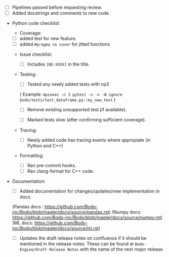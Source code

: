 - [ ] Pipelines passed before requesting review.
- [ ] Added docstrings and comments to new code.

- Python code checklist:
  - Coverage:
   - [ ] added test for new feature.
   - [ ] added `#pragma no cover` for jitted functions

  - Issue checklist:
    - [ ] Includes `[BE-XXXX]` in the title.

  - Testing:
    - [ ] Tested any newly added tests with np3

    ( Example: `mpiexec -n 3 pytest -s -v -W ignore bodo/tests/test_dataframe.py::my_new_test` )

    - [ ] Remove existing unsupported test (if available).

    - [ ] Marked tests slow (after confirming sufficient coverage).

  - Tracing:
    - [ ] Newly added code has tracing events where appropiate (in Python and C++)

  - Formatting:
    - [ ] Ran pre-commit hooks.
    - [ ] Ran clang-format for C++ code.

- Documentation:
  - [ ] Added documentation for changes/updates/new implementation in docs.

   (Pandas docs : https://github.com/Bodo-inc/Bodo/blob/master/docs/source/pandas.rst)
   (Numpy docs: https://github.com/Bodo-inc/Bodo/blob/master/docs/source/numpy.rst)
   (ML docs: https://github.com/Bodo-inc/Bodo/blob/master/docs/source/ml.rst)

  - [ ] Updates the draft release notes on confluence if it should be mentioned
  in the release notes. These can be found at `Bodo-Engine/Draft Release Notes` with the name of the next major release.
